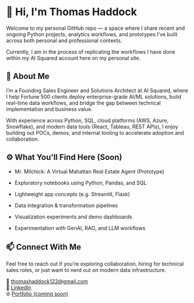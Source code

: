 # 👋 Hi, I'm Thomas Haddock

Welcome to my personal GitHub repo — a space where I share recent and ongoing Python projects, analytics workflows, and prototypes I’ve built across both personal and professional contexts.

Currently, I am in the process of replicating the workflows I have done within my AI Squared account here on my personal site. 

## 💼 About Me

I’m a Founding Sales Engineer and Solutions Architect at AI Squared, where I help Fortune 500 clients deploy enterprise-grade AI/ML solutions, build real-time data workflows, and bridge the gap between technical implementation and business value.

With experience across Python, SQL, cloud platforms (AWS, Azure, Snowflake), and modern data tools (React, Tableau, REST APIs), I enjoy building out POCs, demos, and internal tooling to accelerate adoption and collaboration.

## ⚙️ What You'll Find Here (Soon)

- Mr. Milchick: A Virtual Mahattan Real Estate Agent (Prototype)

- Exploratory notebooks using Python, Pandas, and SQL
- Lightweight app concepts (e.g. Streamlit, Flask)
- Data integration & transformation pipelines
- Visualization experiments and demo dashboards
- Experimentation with GenAI, RAG, and LLM workflows

## 📫 Connect With Me

Feel free to reach out if you're exploring collaboration, hiring for technical sales roles, or just want to nerd out on modern data infrastructure.

📧 [thomashaddock122@gmail.com](mailto:thomashaddock122@gmail.com)  
🔗 [LinkedIn](https://www.linkedin.com/in/thomas-haddock)  
🌐 [Portfolio (coming soon)]()
